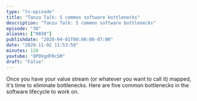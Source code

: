 ```yaml
---
type: "tv-episode"
title: "Tanzu Talk: 5 common software bottlenecks"
description: "Tanzu Talk: 5 common software bottlenecks"
episode: "30"
aliases: ["0030"]
publishdate: "2020-04-01T00:00:00-07:00"
date: "2020-11-02 11:53:50"
minutes: 120
youtube: "OPOVgdFRcSM"
draft: "False"
---
```


Once you have your value stream (or whatever you want to call it) mapped, it's time to eliminate bottlenecks. Here are five common bottlenecks in the software lifecycle to work on.